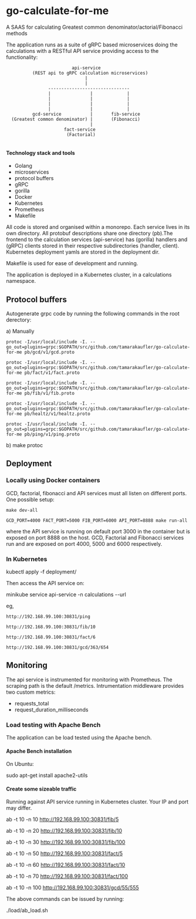 # go-calculate-for-me
A SAAS for calculating Greatest common denominator/actorial/Fibonacci methods

The application runs as a suite of gRPC based microservices doing the calculations with a RESTful API service providing access to the functionality:

```
                         api-service
          (REST api to gRPC calculation microservices)
                              |
                              |
                -------------------------------
                |               |             |
                |               |             |
                |               |             |
                |               |             |
          gcd-service           |       fib-service
  (Greatest common denominator) |       (Fibonacci)
                                |
                      fact-service
                       (Factorial)	       
		       
```
#### Technology stack and tools
- Golang
- microservices
- protocol buffers
- gRPC
- gorilla
- Docker
- Kubernetes
- Prometheus
- Makefile

All code is stored and organised within a monorepo. Each service lives in its own directory. All protobuf descriptions share one directory (pb).The frontend to the calculation services (api-service) has (gorilla) handlers and (gRPC) clients stored in their respective subdirectories (handler, client). Kubernetes deployment yamls are stored in the deployment dir.

Makefile is used for ease of development and running.

The application is deployed in a Kubernetes cluster, in a calculations namespace.	

## Protocol buffers
Autogenerate grpc code by running the following commands in the root derectory:

a) Manually

	protoc -I/usr/local/include -I. --go_out=plugins=grpc:$GOPATH/src/github.com/tamarakaufler/go-calculate-for-me pb/gcd/v1/gcd.proto
  
	protoc -I/usr/local/include -I. --go_out=plugins=grpc:$GOPATH/src/github.com/tamarakaufler/go-calculate-for-me pb/fact/v1/fact.proto
  
	protoc -I/usr/local/include -I. --go_out=plugins=grpc:$GOPATH/src/github.com/tamarakaufler/go-calculate-for-me pb/fib/v1/fib.proto

	protoc -I/usr/local/include -I. --go_out=plugins=grpc:$GOPATH/src/github.com/tamarakaufler/go-calculate-for-me pb/healtz/v1/healtz.proto

	protoc -I/usr/local/include -I. --go_out=plugins=grpc:$GOPATH/src/github.com/tamarakaufler/go-calculate-for-me pb/ping/v1/ping.proto

b) make protoc

## Deployment
### Locally using Docker containers
  GCD, factorial, fibonacci and API services must all listen on different ports. One possible setup:

    make dev-all
    
    GCD_PORT=4000 FACT_PORT=5000 FIB_PORT=6000 API_PORT=8888 make run-all

  where the API service is running on default port 3000 in the container but is exposed on port 8888 on the host. GCD, Factorial and Fibonacci services run and are exposed on port 4000, 5000 and 6000 respectively.

### In Kubernetes
kubectl apply -f deployment/

Then access the API service on:

  minikube service api-service -n calculations --url

eg,

    http://192.168.99.100:30831/ping
    
    http://192.168.99.100:30831/fib/10
    
    http://192.168.99.100:30831/fact/6
    
    http://192.168.99.100:30831/gcd/363/654


## Monitoring
The api service is instrumented for monitoring with Prometheus. The scraping
path is the default /metrics. Intrumentation middleware provides two custom
metrics:
  - requests_total
  - request_duration_milliseconds

### Load testing with Apache Bench
The application can be load tested using the Apache bench.

#### Apache Bench installation
On Ubuntu:

  sudo apt-get install apache2-utils

#### Create some sizeable traffic
Running against API service running in Kubernetes cluster. Your IP and port may differ.

ab -t 10 -n 10 http://192.168.99.100:30831/fib/5

ab -t 10 -n 20 http://192.168.99.100:30831/fib/10

ab -t 10 -n 30 http://192.168.99.100:30831/fib/100

ab -t 10 -n 50 http://192.168.99.100:30831/fact/5

ab -t 10 -n 60 http://192.168.99.100:30831/fact/10

ab -t 10 -n 70 http://192.168.99.100:30831/fact/100

ab -t 10 -n 100 http://192.168.99.100:30831/gcd/55/555

The above commands can be issued by running:

./load/ab_load.sh
